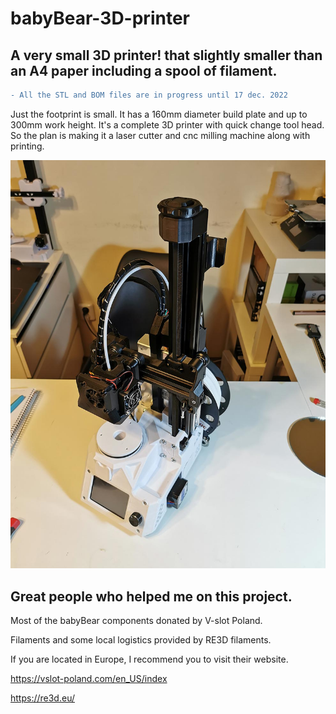 # babyBear-3D-printer
## A very small 3D printer! that slightly smaller than an A4 paper including a spool of filament.
```diff
- All the STL and BOM files are in progress until 17 dec. 2022
```
Just the footprint is small. It has a 160mm diameter build plate and up to 300mm work height.
It's a complete 3D printer with quick change tool head. So the plan is making it a laser cutter and cnc milling machine along with printing.


<img src="/Media/babyBear.jpg" alt="Alt text" title="Optional title">


## Great people who helped me on this project.

Most of the babyBear components donated by V-slot Poland.

Filaments and some local logistics provided by RE3D filaments.

If you are located in Europe, I recommend you to visit their website.

https://vslot-poland.com/en_US/index

https://re3d.eu/
